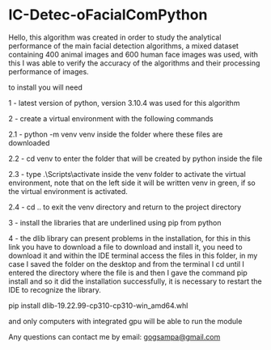 # IC-Detec-oFacialComPython

Hello, this algorithm was created in order to study the analytical performance of the main facial detection algorithms, a mixed dataset containing 400 animal images and 600 human face images was used, with this I was able to verify the accuracy of the algorithms and their processing performance of images.

to install you will need

1 - latest version of python, version 3.10.4 was used for this algorithm

2 - create a virtual environment with the following commands

2.1 - python -m venv venv inside the folder where these files are downloaded

2.2 - cd venv to enter the folder that will be created by python inside the file

2.3 - type .\Scripts\activate inside the venv folder to activate the virtual environment, note that on the left side it will be written venv in green, if so the virtual environment is activated.

2.4 - cd .. to exit the venv directory and return to the project directory

3 - install the libraries that are underlined using pip from python

4 - the dlib library can present problems in the installation, for this in this link you have to download a file to download and install it, you need to download it and within the IDE terminal access the files in this folder, in my case I saved the folder on the desktop and from the terminal I cd until I entered the directory where the file is and then I gave the command pip install <FileName> and so it did the installation successfully, it is necessary to restart the IDE to recognize the library.

pip install dlib-19.22.99-cp310-cp310-win_amd64.whl

and only computers with integrated gpu will be able to run the module
  
Any questions can contact me by email: gogsampa@gmail.com
